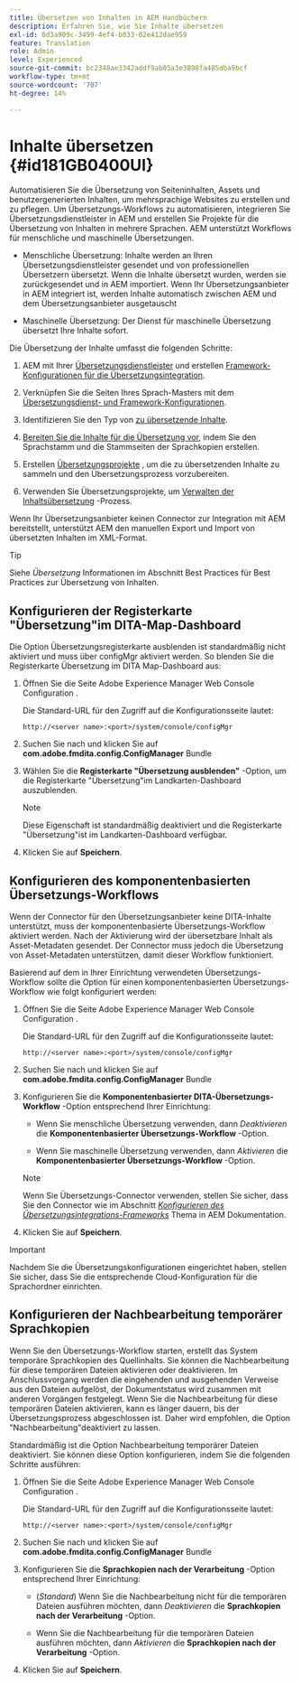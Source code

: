 ```yaml
---
title: Übersetzen von Inhalten in AEM Handbüchern
description: Erfahren Sie, wie Sie Inhalte übersetzen
exl-id: 0d3a909c-3499-4ef4-b033-02e412dae959
feature: Translation
role: Admin
level: Experienced
source-git-commit: bc2348ae3342addf9ab05a3e3898fa485dba9bcf
workflow-type: tm+mt
source-wordcount: '707'
ht-degree: 14%

---
```


# Inhalte übersetzen {#id181GB0400UI}

Automatisieren Sie die Übersetzung von Seiteninhalten, Assets und benutzergenerierten Inhalten, um mehrsprachige Websites zu erstellen und zu pflegen. Um Übersetzungs-Workflows zu automatisieren, integrieren Sie Übersetzungsdienstleister in AEM und erstellen Sie Projekte für die Übersetzung von Inhalten in mehrere Sprachen. AEM unterstützt Workflows für menschliche und maschinelle Übersetzungen.

- Menschliche Übersetzung: Inhalte werden an Ihren Übersetzungsdienstleister gesendet und von professionellen Übersetzern übersetzt. Wenn die Inhalte übersetzt wurden, werden sie zurückgesendet und in AEM importiert. Wenn Ihr Übersetzungsanbieter in AEM integriert ist, werden Inhalte automatisch zwischen AEM und dem Übersetzungsanbieter ausgetauscht

- Maschinelle Übersetzung: Der Dienst für maschinelle Übersetzung übersetzt Ihre Inhalte sofort.


Die Übersetzung der Inhalte umfasst die folgenden Schritte:

1. AEM mit Ihrer [Übersetzungsdienstleister](https://helpx.adobe.com/experience-manager/6-5/sites/administering/using/tc-tic.html#ConnectingtoaTranslationServiceProvider) und erstellen [Framework-Konfigurationen für die Übersetzungsintegration](https://helpx.adobe.com/experience-manager/6-5/sites/administering/using/tc-tic.html#CreatingaTranslationIntegrationConfiguration).

1. Verknüpfen Sie die Seiten Ihres Sprach-Masters mit dem [Übersetzungsdienst- und Framework-Konfigurationen](https://helpx.adobe.com/experience-manager/6-5/sites/administering/using/tc-tic.html#ConfiguringPagesforTranslation).

1. Identifizieren Sie den Typ von [zu übersetzende Inhalte](https://helpx.adobe.com/de/experience-manager/6-5/sites/administering/using/tc-rules.html).

1. [Bereiten Sie die Inhalte für die Übersetzung vor](https://helpx.adobe.com/experience-manager/6-5/sites/administering/using/tc-prep.html), indem Sie den Sprachstamm und die Stammseiten der Sprachkopien erstellen.

1. Erstellen [Übersetzungsprojekte](https://helpx.adobe.com/de/experience-manager/6-5/sites/administering/using/tc-manage.html) , um die zu übersetzenden Inhalte zu sammeln und den Übersetzungsprozess vorzubereiten.

1. Verwenden Sie Übersetzungsprojekte, um [Verwalten der Inhaltsübersetzung](https://helpx.adobe.com/de/experience-manager/6-5/sites/administering/using/tc-manage.html) -Prozess.


Wenn Ihr Übersetzungsanbieter keinen Connector zur Integration mit AEM bereitstellt, unterstützt AEM den manuellen Export und Import von übersetzten Inhalten im XML-Format.

>[!TIP]
>
> Siehe *Übersetzung* Informationen im Abschnitt Best Practices für Best Practices zur Übersetzung von Inhalten.

## Konfigurieren der Registerkarte &quot;Übersetzung&quot;im DITA-Map-Dashboard

Die Option Übersetzungsregisterkarte ausblenden ist standardmäßig nicht aktiviert und muss über configMgr aktiviert werden. So blenden Sie die Registerkarte Übersetzung im DITA Map-Dashboard aus:

1. Öffnen Sie die Seite Adobe Experience Manager Web Console Configuration .

   Die Standard-URL für den Zugriff auf die Konfigurationsseite lautet:

   ```http
   http://<server name>:<port>/system/console/configMgr
   ```

1. Suchen Sie nach und klicken Sie auf **com.adobe.fmdita.config.ConfigManager** Bundle

1. Wählen Sie die **Registerkarte &quot;Übersetzung ausblenden&quot;** -Option, um die Registerkarte &quot;Übersetzung&quot;im Landkarten-Dashboard auszublenden.

   >[!NOTE]
   >
   > Diese Eigenschaft ist standardmäßig deaktiviert und die Registerkarte &quot;Übersetzung&quot;ist im Landkarten-Dashboard verfügbar.

1. Klicken Sie auf **Speichern**.

## Konfigurieren des komponentenbasierten Übersetzungs-Workflows

Wenn der Connector für den Übersetzungsanbieter keine DITA-Inhalte unterstützt, muss der komponentenbasierte Übersetzungs-Workflow aktiviert werden. Nach der Aktivierung wird der übersetzbare Inhalt als Asset-Metadaten gesendet. Der Connector muss jedoch die Übersetzung von Asset-Metadaten unterstützen, damit dieser Workflow funktioniert.

Basierend auf dem in Ihrer Einrichtung verwendeten Übersetzungs-Workflow sollte die Option für einen komponentenbasierten Übersetzungs-Workflow wie folgt konfiguriert werden:

1. Öffnen Sie die Seite Adobe Experience Manager Web Console Configuration .

   Die Standard-URL für den Zugriff auf die Konfigurationsseite lautet:

   ```http
   http://<server name>:<port>/system/console/configMgr
   ```

1. Suchen Sie nach und klicken Sie auf **com.adobe.fmdita.config.ConfigManager** Bundle

1. Konfigurieren Sie die **Komponentenbasierter DITA-Übersetzungs-Workflow** -Option entsprechend Ihrer Einrichtung:

   - Wenn Sie menschliche Übersetzung verwenden, dann *Deaktivieren* die **Komponentenbasierter Übersetzungs-Workflow** -Option.

   - Wenn Sie maschinelle Übersetzung verwenden, dann *Aktivieren* die **Komponentenbasierter Übersetzungs-Workflow** -Option.

   >[!NOTE]
   >
   > Wenn Sie Übersetzungs-Connector verwenden, stellen Sie sicher, dass Sie den Connector wie im Abschnitt *[Konfigurieren des Übersetzungsintegrations-Frameworks](https://helpx.adobe.com/experience-manager/6-5/sites/administering/using/tc-tic.html)* Thema in AEM Dokumentation.

1. Klicken Sie auf **Speichern**.

<!---

This was added for 2406 CS IG

## Configure the legacy translation workflow 

It is recommended that you use the latest translation workflow, which provides enhanced performance. However, you can configure the legacy translation workflow if necessary.

Based on the translation workflow used in your setup, provide the following (property) details to configure the legacy translation workflow: the component-based translation workflow option should be configured as follows:

1.  Open the Adobe Experience Manager Web Console Configuration page.

    The default URL to access the configuration page is:

    ! Add the syntax of http as given in previous config

    Note: Configure htttp code as given in previous sample
    

1.  Search for and click on the **com.adobe.fmdita.config.ConfigManager** bundle.



1.  Configure the **Run legacy translation workflow** option as per your setup:

    -   If you use the latest translation workflow, then *Disable* \( `false`\) the **Run legacy translation workflow** option. The latest translation workflow is enabled by default. <br> 

    -   If you use the legacy translation, then *Enable \( `true`\)* the **Run legacy translation workflow** option.

1.  Click **Save**.


--->
>[!IMPORTANT]
>
> Nachdem Sie die Übersetzungskonfigurationen eingerichtet haben, stellen Sie sicher, dass Sie die entsprechende Cloud-Konfiguration für die Sprachordner einrichten.

## Konfigurieren der Nachbearbeitung temporärer Sprachkopien

Wenn Sie den Übersetzungs-Workflow starten, erstellt das System temporäre Sprachkopien des Quellinhalts. Sie können die Nachbearbeitung für diese temporären Dateien aktivieren oder deaktivieren. Im Anschlussvorgang werden die eingehenden und ausgehenden Verweise aus den Dateien aufgelöst, der Dokumentstatus wird zusammen mit anderen Vorgängen festgelegt. Wenn Sie die Nachbearbeitung für diese temporären Dateien aktivieren, kann es länger dauern, bis der Übersetzungsprozess abgeschlossen ist. Daher wird empfohlen, die Option &quot;Nachbearbeitung&quot;deaktiviert zu lassen.

Standardmäßig ist die Option Nachbearbeitung temporärer Dateien deaktiviert. Sie können diese Option konfigurieren, indem Sie die folgenden Schritte ausführen:

1. Öffnen Sie die Seite Adobe Experience Manager Web Console Configuration .

   Die Standard-URL für den Zugriff auf die Konfigurationsseite lautet:

   ```http
   http://<server name>:<port>/system/console/configMgr
   ```

1. Suchen Sie nach und klicken Sie auf **com.adobe.fmdita.config.ConfigManager** Bundle

1. Konfigurieren Sie die **Sprachkopien nach der Verarbeitung** -Option entsprechend Ihrer Einrichtung:

   - \(*Standard*\) Wenn Sie die Nachbearbeitung nicht für die temporären Dateien ausführen möchten, dann *Deaktivieren* die **Sprachkopien nach der Verarbeitung** -Option.

   - Wenn Sie die Nachbearbeitung für die temporären Dateien ausführen möchten, dann *Aktivieren* die **Sprachkopien nach der Verarbeitung** -Option.

1. Klicken Sie auf **Speichern**.
